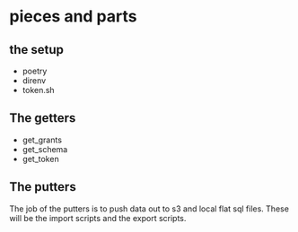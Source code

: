 # pieces and parts

## the setup
- poetry
- direnv
- token.sh

## The getters
- get_grants
- get_schema
- get_token


## The putters
The job of the putters is to push data out to s3 and local flat sql files. These will be the import scripts and the export scripts.